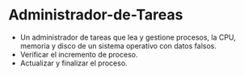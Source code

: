 # Administrador-de-Tareas

- Un administrador de tareas que lea y gestione procesos, la CPU, memoria y disco de un sistema operativo con datos falsos. 
- Verificar el incremento de proceso. 
- Actualizar y finalizar el proceso.

